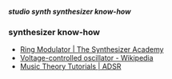 _**studio synth synthesizer know-how**_

### synthesizer know-how

- [Ring Modulator | The Synthesizer Academy](http://synthesizeracademy.com/ring-modulator/)
- [Voltage-controlled oscillator - Wikipedia](https://en.wikipedia.org/wiki/Voltage-controlled_oscillator)
- [Music Theory Tutorials | ADSR](https://www.adsrsounds.com/category/music-theory-tutorials/)
